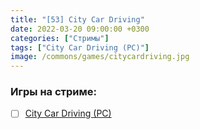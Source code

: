 ```yaml
---
title: "[53] City Car Driving"
date: 2022-03-20 09:00:00 +0300
categories: ["Стримы"]
tags: ["City Car Driving (PC)"]
image: /commons/games/citycardriving.jpg
---
```


### Игры на стриме:
+ [ ] [City Car Driving (PC)](/tags/city-car-driving-pc)
